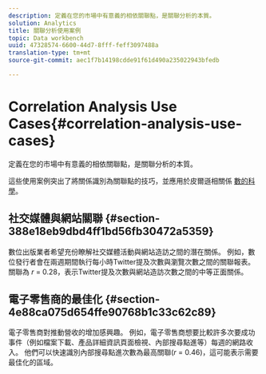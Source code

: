 ```yaml
---
description: 定義在您的市場中有意義的相依關聯點，是關聯分析的本質。
solution: Analytics
title: 關聯分析使用案例
topic: Data workbench
uuid: 47328574-6600-44d7-8fff-feff3097488a
translation-type: tm+mt
source-git-commit: aec1f7b14198cdde91f61d490a235022943bfedb

---
```



# Correlation Analysis Use Cases{#correlation-analysis-use-cases}

定義在您的市場中有意義的相依關聯點，是關聯分析的本質。

這些使用案例突出了將關係識別為關聯點的技巧，並應用於皮爾遜相關係 [數的科學](../../../../home/c-get-started/c-analysis-vis/c-correlation-analysis/c-correlation-pearsons.md#concept-5996cb8c89fd4df5b47b7318e7a1d29c)。

## 社交媒體與網站關聯 {#section-388e18eb9dbd4ff1bd56fb30472a5359}

數位出版業者希望充份瞭解社交媒體活動與網站造訪之間的潛在關係。 例如，數位發行者會在兩週期間執行每小時Twitter提及次數與瀏覽次數之間的關聯報表。 關聯為 *r* = 0.28，表示Twitter提及次數與網站造訪次數之間的中等正面關係。

## 電子零售商的最佳化 {#section-4e88ca075d654ffe90768b1c33c62c89}

電子零售商對推動營收的增加感興趣。 例如，電子零售商想要比較許多次要成功事件（例如檔案下載、產品詳細資訊頁面檢視、內部搜尋點進等）每週的網路收入。 他們可以快速識別內部搜尋點進次數為最高關聯(*r* = 0.46)，這可能表示需要最佳化的區域。
